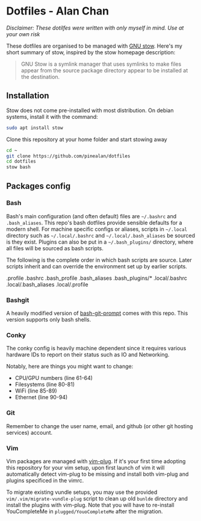 # Dotfiles - Alan Chan
_Disclaimer: These dotilfes were written with only myself in mind. Use at your
own risk_

These dotfiles are organised to be managed with [GNU
stow](https://www.gnu.org/software/stow/manual/stow.html). Here's my short
summary of stow, inspired by the stow homepage description:

> GNU Stow is a symlink manager that uses symlinks to make files appear from the 
> source package directory appear to be installed at the destination.


## Installation
Stow does not come pre-installed with most distribution. On debian systems,
install it with the command:
```bash
sudo apt install stow
```

Clone this repository at your home folder and start stowing away
```bash
cd ~
git clone https://github.com/pinealan/dotfiles
cd dotfiles
stow bash
```


## Packages config
### Bash
Bash's main configuration (and often default) files are `~/.bashrc` and
`.bash_aliases`. This repo's bash dotfiles provide sensible defaults for a
modern shell. For machine specific configs or aliases, scripts in `~/.local`
directory such as `~/.local/.bashrc` and `~/.local/.bash_aliases` be sourced is
they exist. Plugins can also be put in a `~/.bash_plugins/` directory, where all
files will be sourced as bash scripts.

The following is the complete order in which bash scripts are source. Later
scripts inherit and can override the environment set up by earlier scripts.

  .profile
  .bashrc
  .bash_profile
  .bash_aliases
  .bash_plugins/*
  .local/.bashrc
  .local/.bash_aliases
  .local/.profile


### Bashgit
A heavily modified version of
[bash-git-prompt](https://github.com/magicmonty/bash-git-prompt) comes with this
repo. This version supports only bash shells.


### Conky
The conky config is heavily machine dependent since it requires various hardware
IDs to report on their status such as IO and Networking.

Notably, here are things you might want to change:
- CPU/GPU numbers   (line 61-64)
- Filesystems       (line 80-81)
- WiFi              (line 85-89)
- Ethernet          (line 90-94)


### Git
Remember to change the user name, email, and github (or other git hosting
services) account.


### Vim
Vim packages are managed with [vim-plug](https://github.com/junegunn/vim-plug).
If it's your first time adopting this repository for your vim setup, upon first
launch of vim it will automatically detect vim-plug to be missing and install
both vim-plug and plugins specificed in the vimrc.

To migrate existing vundle setups, you may use the provided 
`vim/.vim/migrate-vundle-plug` script to clean up old `bunlde` directory and
install the plugins with vim-plug. Note that you will have to re-install
YouCompleteMe in `plugged/YouoCompleteMe` after the migration.
